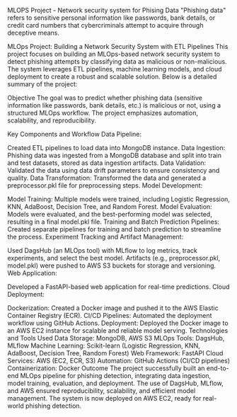 MLOPS Project - Network security system for Phising Data
"Phishing data" refers to sensitive personal information like passwords, bank details, or credit card numbers that cybercriminals attempt to acquire through deceptive means.

MLOps Project: Building a Network Security System with ETL Pipelines
This project focuses on building an MLOps-based network security system to detect phishing attempts by classifying data as malicious or non-malicious. The system leverages ETL pipelines, machine learning models, and cloud deployment to create a robust and scalable solution. Below is a detailed summary of the project:

Objective
The goal was to predict whether phishing data (sensitive information like passwords, bank details, etc.) is malicious or not, using a structured MLOps workflow. The project emphasizes automation, scalability, and reproducibility.

Key Components and Workflow
Data Pipeline:

Created ETL pipelines to load data into MongoDB instance.
Data Ingestion: Phishing data was ingested from a MongoDB database and split into train and test datasets, stored as data ingestion artifacts.
Data Validation: Validated the data using data drift parameters to ensure consistency and quality.
Data Transformation: Transformed the data and generated a preprocessor.pkl file for preprocessing steps.
Model Development:

Model Training: Multiple models were trained, including Logistic Regression, KNN, AdaBoost, Decision Tree, and Random Forest.
Model Evaluation: Models were evaluated, and the best-performing model was selected, resulting in a final model.pkl file.
Training and Batch Prediction Pipelines: Created separate pipelines for training and batch prediction to streamline the process.
Experiment Tracking and Artifact Management:

Used DagsHub (an MLOps tool) with MLflow to log metrics, track experiments, and select the best model.
Artifacts (e.g., preprocessor.pkl, model.pkl) were pushed to AWS S3 buckets for storage and versioning.
Web Application:

Developed a FastAPI-based web application for real-time predictions.
Cloud Deployment:

Dockerization: Created a Docker image and pushed it to the AWS Elastic Container Registry (ECR).
CI/CD Pipelines: Automated the deployment workflow using GitHub Actions.
Deployment: Deployed the Docker image to an AWS EC2 instance for scalable and reliable model serving.
Technologies and Tools Used
Data Storage: MongoDB, AWS S3
MLOps Tools: DagsHub, MLflow
Machine Learning: Scikit-learn (Logistic Regression, KNN, AdaBoost, Decision Tree, Random Forest)
Web Framework: FastAPI
Cloud Services: AWS (EC2, ECR, S3)
Automation: GitHub Actions (CI/CD pipelines)
Containerization: Docker
Outcome
The project successfully built an end-to-end MLOps pipeline for phishing detection, integrating data ingestion, model training, evaluation, and deployment. The use of DagsHub, MLflow, and AWS ensured reproducibility, scalability, and efficient model management. The system is now deployed on AWS EC2, ready for real-world phishing detection.


